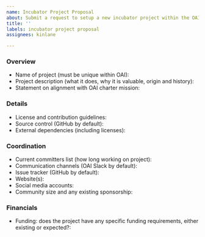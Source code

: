 ```yaml
---
name: Incubator Project Proposal
about: Submit a request to setup a new incubator project within the OAI.
title: ''
labels: incubator project proposal
assignees: kinlane

---
```


### Overview

* Name of project (must be unique within OAI): 
* Project description (what it does, why it is valuable, origin and history): 
* Statement on alignment with OAI charter mission: 

### Details

* License and contribution guidelines: 
* Source control (GitHub by default): 
* External dependencies (including licenses): 

### Coordination

* Current committers list (how long working on project): 
* Communication channels (OAI Slack by default): 
* Issue tracker (GitHub by default): 
* Website(s): 
* Social media accounts: 
* Community size and any existing sponsorship: 

### Financials

* Funding: does the project have any specific funding requirements, either existing or expected?:
